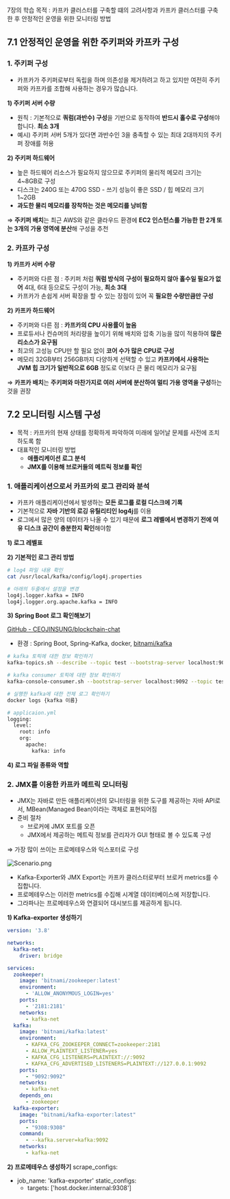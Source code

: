 7장의 학습 목적 : 카프카 클러스터를 구축할 떄의 고려사항과 카프카 클러스터를 구축한 후 안정적인 운영을 위한 모니터링 방법

## 7.1 안정적인 운영을 위한 주키퍼와 카프카 구성

### 1. 주키퍼 구성

- 카프카가 주키퍼로부터 독립을 하며 의존성을 제거하려고 하고 있지만 여전히 주키퍼와 카프카를 조합해 사용하는 경우가 많습니다.

**1) 주키퍼 서버 수량**

- 원칙 : 기본적으로 **쿼럼(과반수) 구성**을 기반으로 동작하여 **반드시 홀수로 구성**해야 합니다. **최소 3개**
- 예시) 주키퍼 서버 5개가 있다면 과반수인 3을 충족할 수 있는 최대 2대까지의 주키퍼 장애를 허용

**2) 주키퍼 하드웨어**

- 높은 하드웨어 리소스가 필요하지 않으므로 주키퍼의 물리적 메모리 크기는 4~8GB로 구성
- 디스크는 240G 또는 470G SSD - 쓰기 성능이 좋은 SSD / 힙 메모리 크기 1~2GB
- **과도한 물리 메모리를 장착하는 것은 메모리를 낭비함**

⇒ **주키퍼 배치**는 최근 AWS와 같은 클라우드 환경에 **EC2 인스턴스를 가능한 한 2개 또는 3개의 가용 영역에 분산**해 구성을 추천

### 2. 카프카 구성

**1) 카프카 서버 수량**

- 주키퍼와 다른 점 : 주키퍼 처럼 **쿼럼 방식의 구성이 필요하지 않아 홀수일 필요가 없어** 4대, 6대 등으로도 구성이 가능, **최소 3대**
- 카프카가 손쉽게 서버 확장을 할 수 있는 장점이 있어 꼭 **필요한 수량만큼만 구성**

**2) 카프카 하드웨어**

- 주키퍼와 다른 점 : **카프카의 CPU 사용률이 높음**
- 프로듀서나 컨슈머의 처리량을 높이기 위해 배치와 압축 기능을 많이 적용하여 **많은 리소스가 요구됨**
- 최고의 고성능 CPU만 할 필요 없이 **코어 수가 많은 CPU로 구성**
- 메모리 32GB부터 256GB까지 다양하게 선택할 수 있고 **카프카에서 사용하는 JVM 힙 크기가 일반적으로 6GB** 정도로 이보다 큰 물리 메모리가 요구됨

⇒ **카프카 배치**는 **주키퍼와 마찬가지로 여러 서버에 분산하여 멀티 가용 영역을 구성**하는 것을 권장

## 7.2 모니터링 시스템 구성

- 목적 : 카프카의 현재 상태를 정확하게 파악하여 미래에 일어날 문제를 사전에 조치하도록 함
- 대표적인 모니터링 방법
    - **애플리케이션 로그 분석**
    - **JMX를 이용해 브로커들의 메트릭 정보를 확인**

### 1. 애플리케이션으로서 카프카의 로그 관리와 분석

- 카프카 애플리케이션에서 발생하는 **모든 로그를 로컬 디스크에 기록**
- 기본적으로 **자바 기반의 로깅 유틸리티인 log4j**를 이용
- 로그에서 많은 양의 데이터가 나올 수 있기 때문에 **로그 레벨에서 변경하기 전에 여유 디스크 공간이 충분한지 확인**해야함

**1) 로그 레벨표**

**2) 기본적인 로그 관리 방법**

```bash
# log4 파일 내용 확인
cat /usr/local/kafka/config/log4j.properties

# 아래의 두줄에서 설정을 변경
log4j.logger.kafka = INFO
log4j.logger.org.apache.kafka = INFO
```

**3) Spring Boot 로그 확인해보기**

[GitHub - CEOJINSUNG/blockchain-chat](https://github.com/CEOJINSUNG/blockchain-chat)

- 환경 : Spring Boot, Spring-Kafka, docker, [bitnami/kafka](https://github.com/bitnami/bitnami-docker-kafka)

```bash
# kafka 토픽에 대한 정보 확인하기
kafka-topics.sh --describe --topic test --bootstrap-server localhost:9092

# kafka consumer 토픽에 대한 정보 확인하기
kafka-console-consumer.sh --bootstrap-server localhost:9092 --topic test

# 실행한 kafka에 대한 전체 로그 확인하기
docker logs {kafka 이름}

# applicaion.yml
logging:
  level:
    root: info
    org:
      apache:
        kafka: info
```

**4) 로그 파일 종류와 역할**

### 2. JMX를 이용한 카프카 메트릭 모니터링

- JMX는 자바로 만든 애플리케이션의 모니터링을 위한 도구를 제공하는 자바 API로서, MBean(Managed Bean)이라는 객체로 표현되어짐
- 준비 절차
    - 브로커에 JMX 포트를 오픈
    - JMX에서 제공하는 메트릭 정보를 관리자가 GUI 형태로 볼 수 있도록 구성

⇒ 가장 많이 쓰이는 프로메테우스와 익스포터로 구성

![Scenario.png](https://s3-us-west-2.amazonaws.com/secure.notion-static.com/6f8c3471-010d-4d8e-af7e-ee6979d9f762/Scenario.png)

- Kafka-Exporter와 JMX Export는 카프카 클러스터로부터 브로커 metrics를 수집합니다.
- 프로메테우스는 이러한 metrics를 수집해 시계열 데이터베이스에 저장합니다.
- 그라파나는 프로메테우스와 연결되어 대시보드를 제공하게 됩니다.

**1) Kafka-exporter 생성하기**

```yaml
version: '3.8'

networks:
  kafka-net:
    driver: bridge

services:
  zookeeper:
    image: 'bitnami/zookeeper:latest'
    environment:
      - 'ALLOW_ANONYMOUS_LOGIN=yes'
    ports:
      - '2181:2181'
    networks:
      - kafka-net
  kafka:
    image: 'bitnami/kafka:latest'
    environment:
      - KAFKA_CFG_ZOOKEEPER_CONNECT=zookeeper:2181
      - ALLOW_PLAINTEXT_LISTENER=yes
      - KAFKA_CFG_LISTENERS=PLAINTEXT://:9092
      - KAFKA_CFG_ADVERTISED_LISTENERS=PLAINTEXT://127.0.0.1:9092
    ports:
      - "9092:9092"
    networks:
      - kafka-net
    depends_on:
      - zookeeper
  kafka-exporter:
    image: "bitnami/kafka-exporter:latest"
    ports:
      - "9308:9308"
    command:
      - --kafka.server=kafka:9092
    networks:
      - kafka-net
```

**2) 프로메테우스 생성하기**
scrape_configs:
  - job_name: 'kafka-exporter'
    static_configs:
      - targets: ['host.docker.internal:9308']
